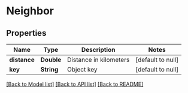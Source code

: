 # Neighbor
## Properties

| Name | Type | Description | Notes |
|------------ | ------------- | ------------- | -------------|
| **distance** | **Double** | Distance in kilometers | [default to null] |
| **key** | **String** | Object key | [default to null] |

[[Back to Model list]](../README.md#documentation-for-models) [[Back to API list]](../README.md#documentation-for-api-endpoints) [[Back to README]](../README.md)

